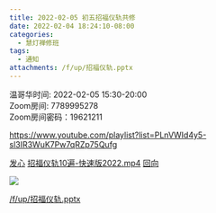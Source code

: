 ```yaml
---
title: 2022-02-05 初五招福仪轨共修
date: 2022-02-04 18:24:10-08:00
categories:
  - 慧灯禅修班
tags:
  - 通知
attachments: /f/up/招福仪轨.pptx
---
```


温哥华时间: 2022-02-05 15:30-20:00  
Zoom房间: 7789995278  
Zoom房间密码：19621211  

<https://www.youtube.com/playlist?list=PLnVWId4y5-sl3IR3WuK7Pw7qRZp75Qufg>

[发心](https://huidengchanxiu.net/hdv/videos/%e5%8a%a0%e8%a1%8c%e7%8f%ad%e7%ae%80%e7%89%88%e8%af%be%e5%89%8d%e5%bf%b5%e8%af%b5.mp4)
[招福仪轨10遍-快速版2022.mp4](https://huidengchanxiu.net/hdv/v/%e6%8b%9b%e7%a6%8f%e4%bb%aa%e8%bd%a810%e9%81%8d-%e5%bf%ab%e9%80%9f%e7%89%882022.mp4)
[回向](https://huidengchanxiu.net/hdv/videos/%e5%9b%9e%e5%90%91(2021%e7%89%88).mp4)

![](https://mmbiz.qpic.cn/mmbiz_jpg/hQicvXGQiaa4w4hf97Duam2wpic6Tt1YmLSRQ7eToEibE0SqgNkgyuuwajCPsaa4sud230zSicvUoOFkgDkYasEibQuQ/640?wx_fmt=jpeg&tp=webp&wxfrom=5&wx_lazy=1&wx_co=1)

[/f/up/招福仪轨.pptx](https://s3.ca-central-1.wasabisys.com/hddata/f.huidengchanxiu.net/hdv/f/up/招福仪轨.pptx)